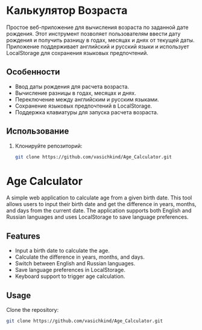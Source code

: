 # Калькулятор Возраста

Простое веб-приложение для вычисления возраста по заданной дате рождения. Этот инструмент позволяет пользователям ввести дату рождения и получить разницу в годах, месяцах и днях от текущей даты. Приложение поддерживает английский и русский языки и использует LocalStorage для сохранения языковых предпочтений.

## Особенности

- Ввод даты рождения для расчета возраста.
- Вычисление разницы в годах, месяцах и днях.
- Переключение между английским и русским языками.
- Сохранение языковых предпочтений в LocalStorage.
- Поддержка клавиатуры для запуска расчета возраста.

## Использование

1. Клонируйте репозиторий:
   ```bash
   git clone https://github.com/vasichkind/Age_Calculator.git

# Age Calculator

A simple web application to calculate age from a given birth date. This tool allows users to input their birth date and get the difference in years, months, and days from the current date. The application supports both English and Russian languages and uses LocalStorage to save language preferences.

## Features

- Input a birth date to calculate the age.
- Calculate the difference in years, months, and days.
- Switch between English and Russian languages.
- Save language preferences in LocalStorage.
- Keyboard support to trigger age calculation.

## Usage

Clone the repository:
   ```bash
   git clone https://github.com/vasichkind/Age_Calculator.git
